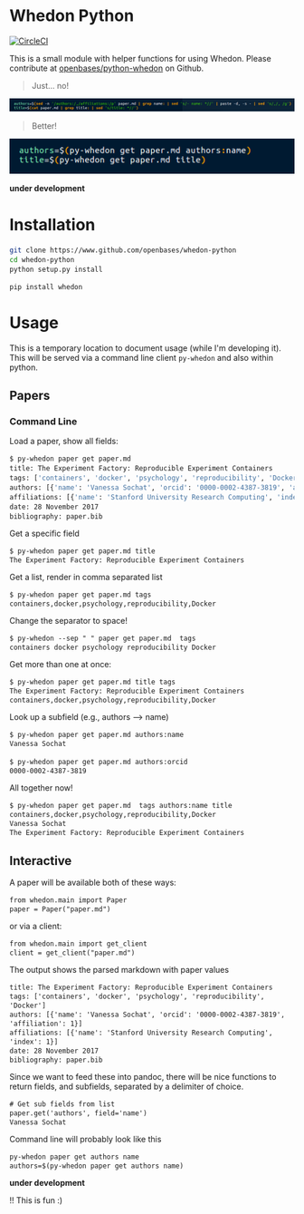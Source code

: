 # Whedon Python

[![CircleCI](https://circleci.com/gh/openbases/whedon-python.svg?style=svg)](https://circleci.com/gh/openbases/whedon-python)

This is a small module with helper functions for using Whedon. Please contribute at
[openbases/python-whedon](https://www.github.com/openbases/whedon-python) on
Github.

> Just... no!

![docs/img/whedon-before.png](docs/img/whedon-before.png)

> Better!

![docs/img/whedon-upgrade.png](docs/img/whedon-upgrade.png)

**under development**

# Installation

```bash
git clone https://www.github.com/openbases/whedon-python
cd whedon-python
python setup.py install
```
```
pip install whedon
```

# Usage

This is a temporary location to document usage (while I'm developing it). 
This will be served via a command line client `py-whedon` and also within
python.

## Papers

### Command Line

Load a paper, show all fields:

```bash
$ py-whedon paper get paper.md
title: The Experiment Factory: Reproducible Experiment Containers
tags: ['containers', 'docker', 'psychology', 'reproducibility', 'Docker']
authors: [{'name': 'Vanessa Sochat', 'orcid': '0000-0002-4387-3819', 'affiliation': 1}]
affiliations: [{'name': 'Stanford University Research Computing', 'index': 1}]
date: 28 November 2017
bibliography: paper.bib
```

Get a specific field

```
$ py-whedon paper get paper.md title
The Experiment Factory: Reproducible Experiment Containers
```

Get a list, render in comma separated list

```
$ py-whedon paper get paper.md tags
containers,docker,psychology,reproducibility,Docker
```

Change the separator to space!

```
$ py-whedon --sep " " paper get paper.md  tags
containers docker psychology reproducibility Docker
```

Get more than one at once:

```
$ py-whedon paper get paper.md title tags
The Experiment Factory: Reproducible Experiment Containers
containers,docker,psychology,reproducibility,Docker
```

Look up a subfield (e.g., authors --> name)

```
$ py-whedon paper get paper.md authors:name
Vanessa Sochat

$ py-whedon paper get paper.md authors:orcid
0000-0002-4387-3819
```

All together now!

```
$ py-whedon paper get paper.md  tags authors:name title
containers,docker,psychology,reproducibility,Docker
Vanessa Sochat
The Experiment Factory: Reproducible Experiment Containers
```


## Interactive

A paper will be available both of these ways:

```
from whedon.main import Paper
paper = Paper("paper.md")
```

or via a client:

```
from whedon.main import get_client
client = get_client("paper.md")
```

The output shows the parsed markdown with paper values

```
title: The Experiment Factory: Reproducible Experiment Containers
tags: ['containers', 'docker', 'psychology', 'reproducibility', 'Docker']
authors: [{'name': 'Vanessa Sochat', 'orcid': '0000-0002-4387-3819', 'affiliation': 1}]
affiliations: [{'name': 'Stanford University Research Computing', 'index': 1}]
date: 28 November 2017
bibliography: paper.bib
```

Since we want to feed these into pandoc, there will be nice functions to return
fields, and subfields, separated by a delimiter of choice.

```
# Get sub fields from list
paper.get('authors', field='name')
Vanessa Sochat
```

Command line will probably look like this
```
py-whedon paper get authors name
authors=$(py-whedon paper get authors name)
```

**under development**

!! This is fun :)
